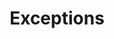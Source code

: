 ---
title: "Exceptions"
linkTitle: "Exceptions"
description: "Data types used for working with exceptions."
---